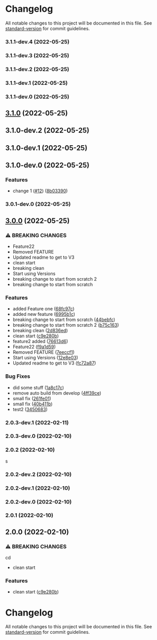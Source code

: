 # Changelog

All notable changes to this project will be documented in this file. See [standard-version](https://github.com/conventional-changelog/standard-version) for commit guidelines.

### 3.1.1-dev.4 (2022-05-25)

### 3.1.1-dev.3 (2022-05-25)

### 3.1.1-dev.2 (2022-05-25)

### 3.1.1-dev.1 (2022-05-25)

### 3.1.1-dev.0 (2022-05-25)

## [3.1.0](https://github.com/Ruandv/cypressTesting_POC/compare/v3.0.0...v3.1.0) (2022-05-25)

## 3.1.0-dev.2 (2022-05-25)

## 3.1.0-dev.1 (2022-05-25)

## 3.1.0-dev.0 (2022-05-25)


### Features

* change 1 ([#12](https://github.com/Ruandv/cypressTesting_POC/issues/12)) ([8b03390](https://github.com/Ruandv/cypressTesting_POC/commit/8b03390a2c1dcac21a263b7cb65f1a9277905579))

### 3.0.1-dev.0 (2022-05-25)

## [3.0.0](https://github.com/Ruandv/cypressTesting_POC/compare/v1.0.1-dev.1...v3.0.0) (2022-05-25)


### ⚠ BREAKING CHANGES

* Feature22
* Removed FEATURE
* Updated readme to get to V3
* clean start
* breaking clean
* Start using Versions
* breaking change to start from scratch 2
* breaking change to start from scratch

### Features

* added Feature one ([68fc97c](https://github.com/Ruandv/cypressTesting_POC/commit/68fc97c8c2e47413b88fded45c67a2a7c89c0aba))
* added new feature ([6995b1c](https://github.com/Ruandv/cypressTesting_POC/commit/6995b1ceb3df4570ff1479d563d81826aa974a4b))
* breaking change to start from scratch ([44bebfc](https://github.com/Ruandv/cypressTesting_POC/commit/44bebfce3f658cb569f1ef847eb86b84da42059d))
* breaking change to start from scratch 2 ([b75c163](https://github.com/Ruandv/cypressTesting_POC/commit/b75c1633308afd5e96a888098da45dbeb353eb60))
* breaking clean ([2d836ed](https://github.com/Ruandv/cypressTesting_POC/commit/2d836ed808f2f5d70a792c9d49534e519eed0f27))
* clean start ([c9e280b](https://github.com/Ruandv/cypressTesting_POC/commit/c9e280b30ae5ce4fe57c087a016c310473760517))
* feature2 added ([76613d6](https://github.com/Ruandv/cypressTesting_POC/commit/76613d6e724009ee4e81f0ed276513c1edba68dd))
* Feature22 ([f9a1d59](https://github.com/Ruandv/cypressTesting_POC/commit/f9a1d595b55fbc2d43439398fac657bbf00c3da6))
* Removed FEATURE ([7eeccf1](https://github.com/Ruandv/cypressTesting_POC/commit/7eeccf1b53090b80d68e61b2f3e54f3f5114987e))
* Start using Versions ([12e8e03](https://github.com/Ruandv/cypressTesting_POC/commit/12e8e03db2364b732ee33798e825666eb0481ff5))
* Updated readme to get to V3 ([fc72a87](https://github.com/Ruandv/cypressTesting_POC/commit/fc72a87d2754827b425dd577a6df590d4c3776a5))


### Bug Fixes

* did some stuff ([1a8c17c](https://github.com/Ruandv/cypressTesting_POC/commit/1a8c17ca154d6ce06905fd3561b86b049b044ea3))
* remove auto build from develop ([4ff39ce](https://github.com/Ruandv/cypressTesting_POC/commit/4ff39cea062094efdc4ba71aff9bc6f25912e7f5))
* small fix ([261fe01](https://github.com/Ruandv/cypressTesting_POC/commit/261fe017a9e17fa767d60350a439e9c2dc19d7c9))
* small fix ([40b411b](https://github.com/Ruandv/cypressTesting_POC/commit/40b411b5184dd5fedec7c851d56f76905a35120d))
* test2 ([3450683](https://github.com/Ruandv/cypressTesting_POC/commit/3450683e0f87a609b8da5e01d84dcc65e5d81428))

### 2.0.3-dev.1 (2022-02-11)

### 2.0.3-dev.0 (2022-02-10)

### 2.0.2 (2022-02-10)
s
### 2.0.2-dev.2 (2022-02-10)

### 2.0.2-dev.1 (2022-02-10)

### 2.0.2-dev.0 (2022-02-10)

### 2.0.1 (2022-02-10)

## 2.0.0 (2022-02-10)


### ⚠ BREAKING CHANGES
cd
* clean start

### Features

* clean start ([c9e280b](https://github.com/Ruandv/cypressTesting_POC/commit/c9e280b30ae5ce4fe57c087a016c310473760517))

# Changelog

All notable changes to this project will be documented in this file. See [standard-version](https://github.com/conventional-changelog/standard-version) for commit guidelines.
